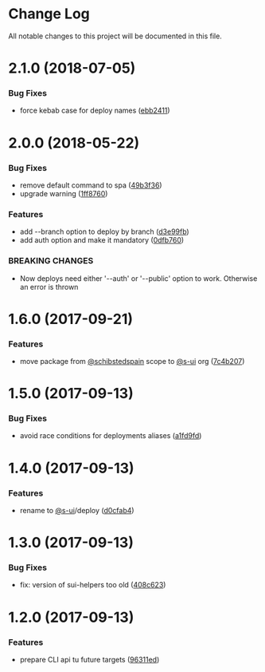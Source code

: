 # Change Log

All notable changes to this project will be documented in this file.

<a name="2.1.0"></a>
# 2.1.0 (2018-07-05)


### Bug Fixes

* force kebab case for deploy names ([ebb2411](https://github.com/SUI-Components/sui/commit/ebb2411))



<a name="2.0.0"></a>
# 2.0.0 (2018-05-22)


### Bug Fixes

* remove default command to spa ([49b3f36](https://github.com/SUI-Components/sui/commit/49b3f36))
* upgrade warning ([1ff8760](https://github.com/SUI-Components/sui/commit/1ff8760))


### Features

* add --branch option to deploy by branch ([d3e99fb](https://github.com/SUI-Components/sui/commit/d3e99fb))
* add auth option and make it mandatory ([0dfb760](https://github.com/SUI-Components/sui/commit/0dfb760))


### BREAKING CHANGES

* Now deploys need either '--auth' or '--public' option to work. Otherwise an error is thrown



<a name="1.6.0"></a>
# 1.6.0 (2017-09-21)


### Features

* move package from [@schibstedspain](https://github.com/schibstedspain) scope to [@s-ui](https://github.com/s-ui) org ([7c4b207](https://github.com/SUI-Components/sui/commit/7c4b207))



<a name="1.5.0"></a>
# 1.5.0 (2017-09-13)


### Bug Fixes

* avoid race conditions for deployments aliases ([a1fd9fd](https://github.com/SUI-Components/sui/commit/a1fd9fd))



<a name="1.4.0"></a>
# 1.4.0 (2017-09-13)


### Features

* rename to [@s-ui](https://github.com/s-ui)/deploy ([d0cfab4](https://github.com/SUI-Components/sui/commit/d0cfab4))



<a name="1.3.0"></a>
# 1.3.0 (2017-09-13)


### Bug Fixes

* fix: version of sui-helpers too old ([408c623](https://github.com/SUI-Components/sui/commit/408c623))



<a name="1.2.0"></a>
# 1.2.0 (2017-09-13)


### Features

* prepare CLI api tu future targets ([96311ed](https://github.com/SUI-Components/sui/commit/96311ed))



